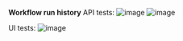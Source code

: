 **Workflow run history**
API tests:
![image](https://github.com/user-attachments/assets/7f7317a5-e776-4a2d-98c0-5897dd99e4f8)
![image](https://github.com/user-attachments/assets/1d4a5297-323b-4b0f-a3b6-e5c04e138759)

UI tests:
![image](https://github.com/user-attachments/assets/471a3e14-a083-4ac9-b0ed-6075c1d9c485)
